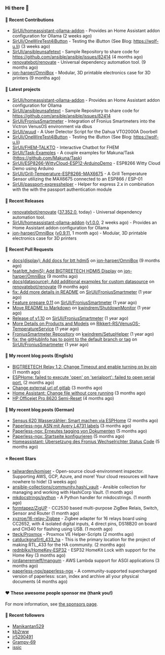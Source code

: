 ### Hi there 👋

#### 👷 Recent Contributions

- [SirUli/homeassistant-ollama-addon](https://github.com/SirUli/homeassistant-ollama-addon) - Provides an Home Assistant addon configuration for Ollama (2 weeks ago)
- [SirUli/OneWireTest4iButton](https://github.com/SirUli/OneWireTest4iButton) - Testing the iButton (See Blog: https://wolf-u.li) (3 weeks ago)
- [SirUli/ansibleunsafetext](https://github.com/SirUli/ansibleunsafetext) - Sample Repository to share code for https://github.com/ansible/ansible/issues/82414 (4 months ago)
- [renovatebot/renovate](https://github.com/renovatebot/renovate) - Universal dependency automation tool. (9 months ago)
- [jon-harper/OmniBox](https://github.com/jon-harper/OmniBox) - Modular, 3D printable electronics case for 3D printers (9 months ago)

#### 🌱 Latest projects

- [SirUli/homeassistant-ollama-addon](https://github.com/SirUli/homeassistant-ollama-addon) - Provides an Home Assistant addon configuration for Ollama
- [SirUli/ansibleunsafetext](https://github.com/SirUli/ansibleunsafetext) - Sample Repository to share code for https://github.com/ansible/ansible/issues/82414
- [SirUli/FroniusSmartmeter](https://github.com/SirUli/FroniusSmartmeter) - Integration of Fronius Smartmeters into the Victron VenusOS environment via dbus
- [SirUli/wuud](https://github.com/SirUli/wuud) - A User Detector Script for the Dahua VTO2000A Doorbell
- [SirUli/OneWireTest4iButton](https://github.com/SirUli/OneWireTest4iButton) - Testing the iButton (See Blog: https://wolf-u.li)
- [SirUli/FHEM-TALKTO](https://github.com/SirUli/FHEM-TALKTO) - Interactive Chatbot for FHEM
- [SirUli/Task-Examples](https://github.com/SirUli/Task-Examples) - A couple examples for Makuna/Task (https://github.com/Makuna/Task)
- [SirUli/ESP8266-WittyCloud-ESP12-ArduinoDemo](https://github.com/SirUli/ESP8266-WittyCloud-ESP12-ArduinoDemo) - ESP8266 Witty Cloud Demo using Arduino
- [SirUli/Grill-Temperature-ESP8266-MAX6675](https://github.com/SirUli/Grill-Temperature-ESP8266-MAX6675) - A Grill Temperature Sensor utilizing the MAX6675 connected to an ESP866 / ESP-01
- [SirUli/passport-expresshelper](https://github.com/SirUli/passport-expresshelper) - Helper for express 2.x in combination with the with the passport authentication module

#### 🔭 Recent Releases

- [renovatebot/renovate](https://github.com/renovatebot/renovate) ([37.352.0](https://github.com/renovatebot/renovate/releases/tag/37.352.0), today) - Universal dependency automation tool.
- [SirUli/homeassistant-ollama-addon](https://github.com/SirUli/homeassistant-ollama-addon) ([v1.0.0](https://github.com/SirUli/homeassistant-ollama-addon/releases/tag/v1.0.0), 2 weeks ago) - Provides an Home Assistant addon configuration for Ollama
- [jon-harper/OmniBox](https://github.com/jon-harper/OmniBox) ([v0.9.11](https://github.com/jon-harper/OmniBox/releases/tag/v0.9.11), 1 month ago) - Modular, 3D printable electronics case for 3D printers

#### 🔨 Recent Pull Requests

- [docs(display): Add docs for btt hdmi5](https://github.com/jon-harper/OmniBox/pull/129) on [jon-harper/OmniBox](https://github.com/jon-harper/OmniBox) (9 months ago)
- [feat(btt_hdmi5): Add BIGTREETECH HDMI5 Display](https://github.com/jon-harper/OmniBox/pull/128) on [jon-harper/OmniBox](https://github.com/jon-harper/OmniBox) (9 months ago)
- [docs(datasource): Add additional examples for custom datasource](https://github.com/renovatebot/renovate/pull/23558) on [renovatebot/renovate](https://github.com/renovatebot/renovate) (9 months ago)
- [fix: Add more details in README](https://github.com/SirUli/FroniusSmartmeter/pull/12) on [SirUli/FroniusSmartmeter](https://github.com/SirUli/FroniusSmartmeter) (1 year ago)
- [Feature prepare 0.11](https://github.com/SirUli/FroniusSmartmeter/pull/11) on [SirUli/FroniusSmartmeter](https://github.com/SirUli/FroniusSmartmeter) (1 year ago)
- [Move README to Markdown](https://github.com/kwindrem/ShutdownMonitor/pull/3) on [kwindrem/ShutdownMonitor](https://github.com/kwindrem/ShutdownMonitor) (1 year ago)
- [Release of v1.10](https://github.com/SirUli/FroniusSmartmeter/pull/7) on [SirUli/FroniusSmartmeter](https://github.com/SirUli/FroniusSmartmeter) (1 year ago)
- [More Details on Products and Models](https://github.com/Rikkert-RS/VenusOS-TemperatureService/pull/2) on [Rikkert-RS/VenusOS-TemperatureService](https://github.com/Rikkert-RS/VenusOS-TemperatureService) (1 year ago)
- [FroniusSmartmeter Repository](https://github.com/kwindrem/SetupHelper/pull/31) on [kwindrem/SetupHelper](https://github.com/kwindrem/SetupHelper) (1 year ago)
- [fix: the gitHubInfo has to point to the default branch or tag](https://github.com/SirUli/FroniusSmartmeter/pull/4) on [SirUli/FroniusSmartmeter](https://github.com/SirUli/FroniusSmartmeter) (1 year ago)

#### 📜 My recent blog posts (English)

- [BIGTREETECH Relay 1.2: Change Timeout and enable turning on by pin](https://wolf-u.li/en/bigtreetech-relay-1.2-change-timeout-and-enable-turning-on-by-pin) (1 month ago)
- [ESPHome: failed to execute &#39;open&#39; on &#39;serialport&#39;: failed to open serial port.](https://wolf-u.li/esphome-failed-to-execute-open-on-serialport-failed-to-open-serial-port/) (2 months ago)
- [Change external url of gitlab](https://wolf-u.li/en/change-external-url-of-gitlab/) (3 months ago)
- [Home Assistant: Change file without core running](https://wolf-u.li/en/homeassistant-change-file-without-core-running/) (3 months ago)
- [HP Officejet Pro 8620 Semi-Reset](https://wolf-u.li/hp-officejet-pro-8620-semi-reset/) (4 months ago)

#### 📜 My recent blog posts (German)

- [Sensus 620 Wasserzähler: Smart machen via ESPHome](https://wolf-u.li/sensus-620-wasserzaehler-smart-machen/) (2 months ago)
- [Paperless-ngx ASN mit Avery L4731 labels](https://wolf-u.li/paperless-ngx-asn-mit-avery-l4731-labels/) (3 months ago)
- [Paperless-ngx: Erneutes tagging von Dokumenten](https://wolf-u.li/paperless-ngx-erneutes-tagging-von-dokumenten/) (5 months ago)
- [Paperless-ngx: Startseite konfigurieren](https://wolf-u.li/paperless-ngx-startseite-konfigurieren/) (5 months ago)
- [Homeassistant: Übersetzung des Fronius Wechselrichter Status Code](https://wolf-u.li/homeassistant-uebersetzung-des-fronius-wechselrichter-status-code/) (5 months ago)

#### ⭐ Recent Stars

- [tailwarden/komiser](https://github.com/tailwarden/komiser) - Open-source cloud-environment inspector. Supporting AWS, GCP, Azure, and more! Your cloud resources will have nowhere to hide! (3 weeks ago)
- [ansible-collections/community.hashi_vault](https://github.com/ansible-collections/community.hashi_vault) - Ansible collection for managing and working with HashiCorp Vault. (1 month ago)
- [mkdocstrings/python](https://github.com/mkdocstrings/python) - A Python handler for mkdocstrings. (1 month ago)
- [formtapez/ZigUP](https://github.com/formtapez/ZigUP) - CC2530 based multi-purpose ZigBee Relais, Switch, Sensor and Router (1 month ago)
- [xyzroe/16-relay-Zigbee](https://github.com/xyzroe/16-relay-Zigbee) - Zigbee adapter for 16 relays board using CC2652, with 4 isolated digital inputs, 4 direct pins, DS18B20 on board and CH340 for flashing using USB. (1 month ago)
- [tteck/Proxmox](https://github.com/tteck/Proxmox) - Proxmox VE Helper-Scripts (2 months ago)
- [catduckgnaf/rtl_433_ha](https://github.com/catduckgnaf/rtl_433_ha) - This is the primary location for the project of making RTL_433 for the HA community. (2 months ago)
- [rednblkx/HomeKey-ESP32](https://github.com/rednblkx/HomeKey-ESP32) - ESP32 HomeKit Lock with support for the Home Key (3 months ago)
- [jordaneremieff/mangum](https://github.com/jordaneremieff/mangum) - AWS Lambda support for ASGI applications (3 months ago)
- [paperless-ngx/paperless-ngx](https://github.com/paperless-ngx/paperless-ngx) - A community-supported supercharged version of paperless: scan, index and archive all your physical documents (4 months ago)

#### ❤️ These awesome people sponsor me (thank you!)


For more information, see [the sponsors page](https://github.com/sponsors/SirUli/).

#### 👯 Recent followers

- [Manikantan529](https://github.com/Manikantan529)
- [kb2rww](https://github.com/kb2rww)
- [jr5290491](https://github.com/jr5290491)
- [Grampy-69](https://github.com/Grampy-69)
- [issic](https://github.com/issic)
